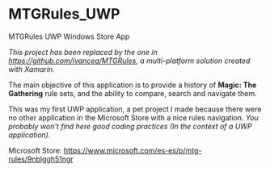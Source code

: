 # MTGRules_UWP
MTGRules UWP Windows Store App

*This project has been replaced by the one in https://github.com/ivancea/MTGRules, a multi-platform solution created with Xamarin.*

The main objective of this application is to provide a history of **Magic: The Gathering** rule sets, and the ability to compare, search and navigate them.

This was my first UWP application, a pet project I made because there were no other application in the Microsoft Store with a nice rules navigation. *You probably won't find here good coding practices (In the context of a UWP application).*

Microsoft Store: https://www.microsoft.com/es-es/p/mtg-rules/9nblggh51ngr
